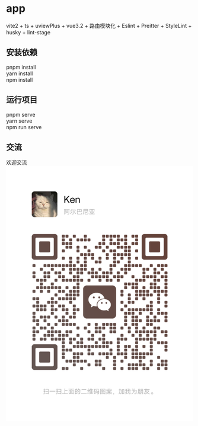 # app
vite2 + ts + uviewPlus + vue3.2 + 路由模块化 + Eslint + Preitter + StyleLint + husky + lint-stage
## 安装依赖
pnpm install    
yarn install    
npm install

## 运行项目

pnpm serve  
yarn serve  
npm run serve

## 交流
欢迎交流
![](./src/static/wx.png)

